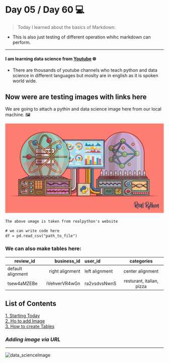 # Day 05 / Day 60 💻
> Today I learned about the basics of Markdown:
* This is also just testing of different operation whihc markdown can perform.

---
#### I am learning data science from [Youtube](www.youtube.com) 🌐
- There are thousands of youtube channels who teach python and data science in different languages but moslty are in english as it is spoken world wide.

## Now were are testing images with links here

We are going to attach a pythin and data science image here from our local machine. 🖼️

![pythonimage](../python_header.jpg)

`The above umage is taken from realpython's website`

```
# we can write code here
df = pd.read_csv("path_to_file")
```
### We can also make tables here:
| review_id | business_id | user_id | categories |
| --------- | -----------: | :------- | :----------: |
| default alignment | right alignment | left alignment | center alignment |
| tsew4aMZEBe | iVehverVR4wGn | ra2vsdvsNwnS | resturant, italian, pizza |

## **List of Contents**
[1. Starting Today](#day-05--day-60-💻)\
[2. Ho to add Image](#i-am-learning-data-science-from-youtube-🌐)\
[3. How to create Tables](#we-can-also-make-tables-here)

### **_Adding image via URL_**
---
![data_scienceImage](https://realpython.com/cdn-cgi/image/width=960,format=auto/https://files.realpython.com/media/Build-Your-Python-Project-Documentation-With-MkDocs_Watermarked.5a882c215e55.jpg)